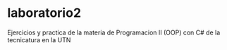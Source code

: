 # laboratorio2
Ejercicios y practica de la materia de Programacion II (OOP) con C# de la tecnicatura en la UTN 

